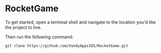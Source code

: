 RocketGame
======

To get started, open a terminal shell and navigate to the location you'd like the project to live.

Then run the following command:
```
git clone https://github.com/VandyAppsIOS/RocketGame.git
```
